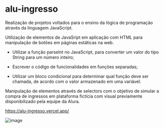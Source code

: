 # alu-ingresso

Realização de projetos voltados para o ensino da lógica de programação através da linguagem JavaScript.

Utilização de elementos de JavaSript em aplicação com HTML para manipulação de botões em páginas estáticas na web.

- Utilizar a função parseInt no JavaScript, para converter um valor do tipo String para um número inteiro;

- Escrever o código de funcionalidades em funções separadas;

- Utilizar um bloco condicional para determinar qual função deve ser chamada, de acordo com o valor armazenado em uma variável.

Manipulação de elementos através de selectors com o objetivo de simular a compra de ingressos em plataforma fictícia com visual previamente disponibilizado pela equipe da Alura.

https://alu-ingresso.vercel.app/

![image](https://github.com/diandrade/alu-ingresso/assets/81432715/95315ada-72e6-4992-9607-97773d70e701)

